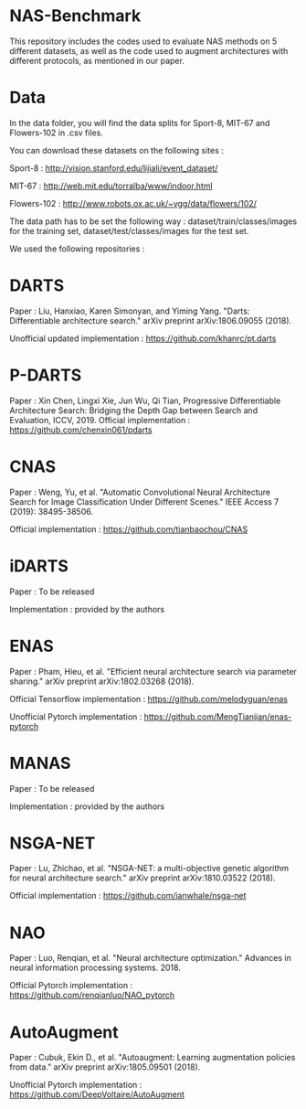 # NAS-Benchmark

This repository includes the codes used to evaluate NAS methods on 5 different datasets, as well as the code used to augment architectures with different protocols, as mentioned in our paper.

# Data

In the data folder, you will find the data splits for Sport-8, MIT-67 and Flowers-102 in .csv files.

You can download these datasets on the following sites :

Sport-8 : http://vision.stanford.edu/lijiali/event_dataset/

MIT-67 : http://web.mit.edu/torralba/www/indoor.html

Flowers-102 : http://www.robots.ox.ac.uk/~vgg/data/flowers/102/

The data path has to be set the following way : dataset/train/classes/images for the training set, dataset/test/classes/images for the test set.

We used the following repositories :

# DARTS
Paper : Liu, Hanxiao, Karen Simonyan, and Yiming Yang. "Darts: Differentiable architecture search." arXiv preprint arXiv:1806.09055 (2018). 

Unofficial updated implementation : https://github.com/khanrc/pt.darts

# P-DARTS
Paper : Xin Chen, Lingxi Xie, Jun Wu, Qi Tian, Progressive Differentiable Architecture Search: Bridging the Depth Gap between Search and Evaluation, ICCV, 2019.
Official implementation : https://github.com/chenxin061/pdarts

# CNAS
Paper : Weng, Yu, et al. "Automatic Convolutional Neural Architecture Search for Image Classification Under Different Scenes." IEEE Access 7 (2019): 38495-38506.

Official implementation : https://github.com/tianbaochou/CNAS

# iDARTS
Paper : To be released

Implementation : provided by the authors

# ENAS
Paper : Pham, Hieu, et al. "Efficient neural architecture search via parameter sharing." arXiv preprint arXiv:1802.03268 (2018).

Official Tensorflow implementation : https://github.com/melodyguan/enas

Unofficial Pytorch implementation : https://github.com/MengTianjian/enas-pytorch

# MANAS 
Paper : To be released

Implementation : provided by the authors

# NSGA-NET
Paper : Lu, Zhichao, et al. "NSGA-NET: a multi-objective genetic algorithm for neural architecture search." arXiv preprint arXiv:1810.03522 (2018).

Official implementation : https://github.com/ianwhale/nsga-net

# NAO 
Paper : Luo, Renqian, et al. "Neural architecture optimization." Advances in neural information processing systems. 2018.

Official Pytorch implementation : https://github.com/renqianluo/NAO_pytorch

# AutoAugment
Paper : Cubuk, Ekin D., et al. "Autoaugment: Learning augmentation policies from data." arXiv preprint arXiv:1805.09501 (2018).

Unofficial Pytorch implementation : https://github.com/DeepVoltaire/AutoAugment

